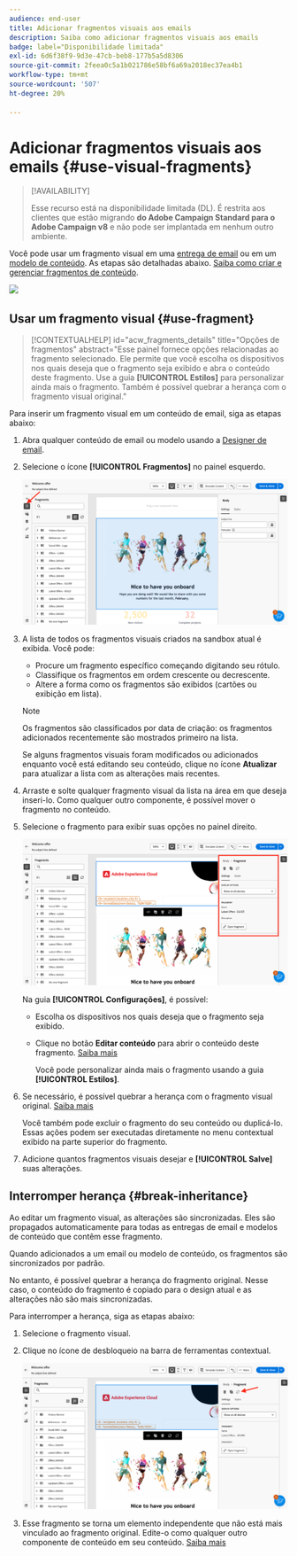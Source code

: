 ```yaml
---
audience: end-user
title: Adicionar fragmentos visuais aos emails
description: Saiba como adicionar fragmentos visuais aos emails
badge: label="Disponibilidade limitada"
exl-id: 6d6f38f9-9d3e-47cb-beb8-177b5a5d8306
source-git-commit: 2feea0c5a1b021786e58bf6a69a2018ec37ea4b1
workflow-type: tm+mt
source-wordcount: '507'
ht-degree: 20%

---
```


# Adicionar fragmentos visuais aos emails {#use-visual-fragments}

>[!AVAILABILITY]
>
>Esse recurso está na disponibilidade limitada (DL). É restrita aos clientes que estão migrando **do Adobe Campaign Standard para o Adobe Campaign v8** e não pode ser implantada em nenhum outro ambiente.

Você pode usar um fragmento visual em uma [entrega de email](../email/get-started-email-designer.md) ou em um [modelo de conteúdo](../email/use-email-templates.md). As etapas são detalhadas abaixo. [Saiba como criar e gerenciar fragmentos de conteúdo](fragments.md).

![](assets/fragments.gif)

## Usar um fragmento visual {#use-fragment}

>[!CONTEXTUALHELP]
>id="acw_fragments_details"
>title="Opções de fragmentos"
>abstract="Esse painel fornece opções relacionadas ao fragmento selecionado. Ele permite que você escolha os dispositivos nos quais deseja que o fragmento seja exibido e abra o conteúdo deste fragmento. Use a guia **[!UICONTROL Estilos]** para personalizar ainda mais o fragmento. Também é possível quebrar a herança com o fragmento visual original."

<!-- pas vu dans l'UI-->

Para inserir um fragmento visual em um conteúdo de email, siga as etapas abaixo:

1. Abra qualquer conteúdo de email ou modelo usando a [Designer de email](../email/get-started-email-designer.md).

1. Selecione o ícone **[!UICONTROL Fragmentos]** no painel esquerdo.

   ![](assets/fragments-in-designer.png)

1. A lista de todos os fragmentos visuais criados na sandbox atual é exibida. Você pode:

   * Procure um fragmento específico começando digitando seu rótulo.
   * Classifique os fragmentos em ordem crescente ou decrescente.
   * Altere a forma como os fragmentos são exibidos (cartões ou exibição em lista).

   >[!NOTE]
   >
   >Os fragmentos são classificados por data de criação: os fragmentos adicionados recentemente são mostrados primeiro na lista.

   Se alguns fragmentos visuais foram modificados ou adicionados enquanto você está editando seu conteúdo, clique no ícone **Atualizar** para atualizar a lista com as alterações mais recentes.

1. Arraste e solte qualquer fragmento visual da lista na área em que deseja inseri-lo. Como qualquer outro componente, é possível mover o fragmento no conteúdo.

1. Selecione o fragmento para exibir suas opções no painel direito.

   ![](assets/fragment-right-pane.png)

   Na guia **[!UICONTROL Configurações]**, é possível:

   * Escolha os dispositivos nos quais deseja que o fragmento seja exibido.
   * Clique no botão **Editar conteúdo** para abrir o conteúdo deste fragmento. [Saiba mais](../content/fragments.md#edit-fragments)

     Você pode personalizar ainda mais o fragmento usando a guia **[!UICONTROL Estilos]**.

1. Se necessário, é possível quebrar a herança com o fragmento visual original. [Saiba mais](#break-inheritance)

   Você também pode excluir o fragmento do seu conteúdo ou duplicá-lo. Essas ações podem ser executadas diretamente no menu contextual exibido na parte superior do fragmento.

1. Adicione quantos fragmentos visuais desejar e **[!UICONTROL Salve]** suas alterações.

## Interromper herança {#break-inheritance}

Ao editar um fragmento visual, as alterações são sincronizadas. Eles são propagados automaticamente para todas as entregas de email e modelos de conteúdo que contêm esse fragmento.

Quando adicionados a um email ou modelo de conteúdo, os fragmentos são sincronizados por padrão.

No entanto, é possível quebrar a herança do fragmento original. Nesse caso, o conteúdo do fragmento é copiado para o design atual e as alterações não são mais sincronizadas.

Para interromper a herança, siga as etapas abaixo:

1. Selecione o fragmento visual.

1. Clique no ícone de desbloqueio na barra de ferramentas contextual.

   ![](assets/fragment-break-inheritance.png)

1. Esse fragmento se torna um elemento independente que não está mais vinculado ao fragmento original. Edite-o como qualquer outro componente de conteúdo em seu conteúdo. [Saiba mais](../email/content-components.md)
